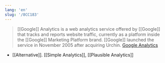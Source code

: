 ```yaml
---
lang: 'en'
slug: '/8CC183'
---
```


> [[Google]] Analytics is a web analytics service offered by [[Google]] that tracks and reports website traffic, currently as a platform inside the [[Google]] Marketing Platform brand. [[Google]] launched the service in November 2005 after acquiring Urchin. [Google Analytics](https://en.wikipedia.org/wiki/Google_Analytics)

- [[Alternative]]. [[Simple Analytics]], [[Plausible Analytics]]
